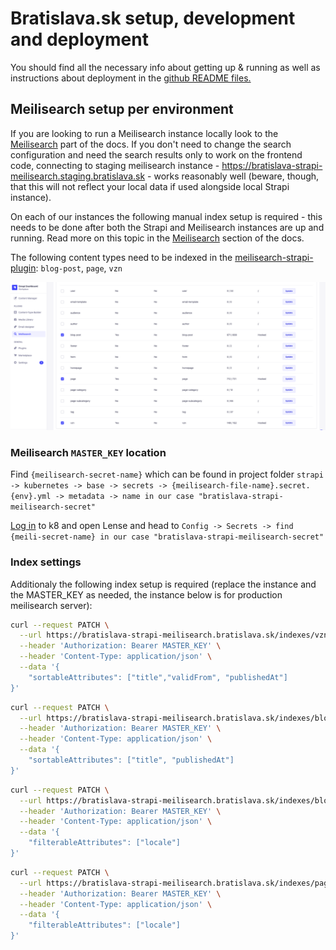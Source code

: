 # Bratislava.sk setup, development and deployment

You should find all the necessary info about getting up & running as well as instructions about deployment in the [github README files.](https://github.com/bratislava/bratislava.sk)

## Meilisearch setup per environment

If you are looking to run a Meilisearch instance locally look to the [Meilisearch](../meilisearch.md) part of the docs. If you don't need to change the search configuration and need the search results only to work on the frontend code, connecting to staging meilisearch instance - https://bratislava-strapi-meilisearch.staging.bratislava.sk - works reasonably well (beware, though, that this will not reflect your local data if used alongside local Strapi instance).

On each of our instances the following manual index setup is required - this needs to be done after both the Strapi and Meilisearch instances are up and running. Read more on this topic in the [Meilisearch](../meilisearch.md) section of the docs.

The following content types need to be indexed in the [meilisearch-strapi-plugin](https://github.com/meilisearch/strapi-plugin-meilisearch): `blog-post`, `page`, `vzn`

![Meilisearch plugin screenshot](./assets/meili-plugin.png)

### Meilisearch `MASTER_KEY` location

Find `{meilisearch-secret-name}` which can be found in project folder `strapi -> kubernetes -> base -> secrets -> {meilisearch-file-name}.secret.{env}.yml -> metadata -> name in our case "bratislava-strapi-meilisearch-secret"`

[Log in](https://bratislava.github.io/docs/recipes/kubernetes-lens-setup) to k8 and open Lense and head to `Config -> Secrets -> find {meili-secret-name} in our case "bratislava-strapi-meilisearch-secret"`

### Index settings

Additionaly the following index setup is required (replace the instance and the MASTER_KEY as needed, the instance below is for production meilisearch server):

```bash
curl --request PATCH \
  --url https://bratislava-strapi-meilisearch.bratislava.sk/indexes/vzn/settings \
  --header 'Authorization: Bearer MASTER_KEY' \
  --header 'Content-Type: application/json' \
  --data '{
	"sortableAttributes": ["title","validFrom", "publishedAt"]
}'
```

```bash
curl --request PATCH \
  --url https://bratislava-strapi-meilisearch.bratislava.sk/indexes/blog-post/settings \
  --header 'Authorization: Bearer MASTER_KEY' \
  --header 'Content-Type: application/json' \
  --data '{
	"sortableAttributes": ["title", "publishedAt"]
}'
```

```bash
curl --request PATCH \
  --url https://bratislava-strapi-meilisearch.bratislava.sk/indexes/blog-post/settings \
  --header 'Authorization: Bearer MASTER_KEY' \
  --header 'Content-Type: application/json' \
  --data '{
	"filterableAttributes": ["locale"]
}'
```

```bash
curl --request PATCH \
  --url https://bratislava-strapi-meilisearch.bratislava.sk/indexes/page/settings \
  --header 'Authorization: Bearer MASTER_KEY' \
  --header 'Content-Type: application/json' \
  --data '{
	"filterableAttributes": ["locale"]
}'
```
